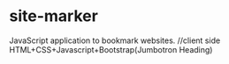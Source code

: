 # site-marker
JavaScript application to bookmark websites. //client side
HTML+CSS+Javascript+Bootstrap(Jumbotron Heading)
